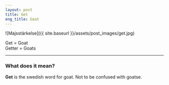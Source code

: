 ```yaml
---
layout: post
title: Get
eng_title: Goat
---
```


![Majsstärkelse]({{ site.baseurl }}/assets/post_images/get.jpg)

Get = Goat  
Getter = Goats

----

### What does it mean?

**Get** is the swedish word for goat. Not to be confused with goatse. 


